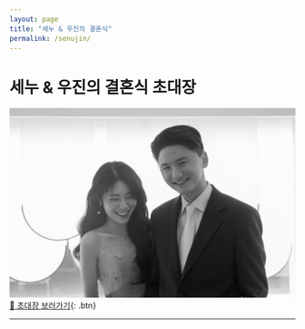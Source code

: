 ```yaml
---
layout: page
title: "세누 & 우진의 결혼식"
permalink: /senujin/
---
```


# 세누 & 우진의 결혼식 초대장

[![세누 & 우진의 결혼식](/senujin/thumbnail.jpg)](/senujin/)
[🎊 초대장 보러가기](/senujin/){: .btn}

---
